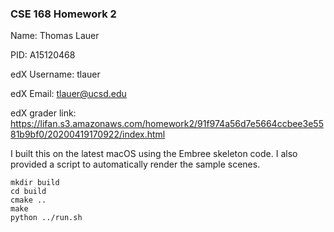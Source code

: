 ### CSE 168 Homework 2

Name: Thomas Lauer

PID: A15120468

edX Username: tlauer

edX Email: tlauer@ucsd.edu

edX grader link: https://lifan.s3.amazonaws.com/homework2/91f974a56d7e5664ccbee3e5581b9bf0/20200419170922/index.html

I built this on the latest macOS using the Embree skeleton code. I also provided a script to automatically render
the sample scenes.

```
mkdir build
cd build
cmake ..
make
python ../run.sh
```

